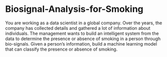 # Biosignal-Analysis-for-Smoking

You are working as a data scientist in a global
company. Over the years, the company has
collected details and gathered a lot of
information about individuals. The
management wants to build an intelligent
system from the data to determine the
presence or absence of smoking in a person
through bio-signals. Given a person’s
information, build a machine learning model
that can classify the presence or absence of
smoking.
